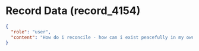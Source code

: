 # Record Data (record_4154)

```json
{
  "role": "user",
  "content": "How do i reconcile - how can i exist peacefully in my own skin vs.. all this i ahve to compensate for poor dressing of other indians and colonial pre-suppositions?\n"
}
```
